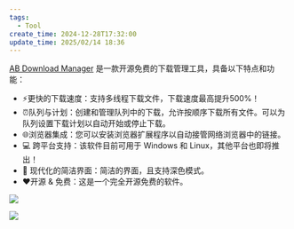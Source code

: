 ```yaml
---
tags:
  - Tool
create_time: 2024-12-28T17:32:00
update_time: 2025/02/14 18:36
---
```


[AB Download Manager](https://abdownloadmanager.com/) 是一款开源免费的下载管理工具，具备以下特点和功能：

+ ⚡️更快的下载速度：支持多线程下载文件，下载速度最高提升500%！
+ ⏰队列与计划：创建和管理队列中的下载，允许按顺序下载所有文件。可以为队列设置下载计划以自动开始或停止下载。
+ 🌐浏览器集成：您可以安装浏览器扩展程序以自动接管网络浏览器中的链接。
+ 💻 跨平台支持：该软件目前可用于 Windows 和 Linux，其他平台也即将推出！
+ 🌙 现代化的简洁界面：简洁的界面，且支持深色模式。
+ ❤️开源 & 免费：这是一个完全开源免费的软件。

![](https://cdn.jsdelivr.net/gh/xihuanxiaorang/img2/202412152310180.png)

![](https://cdn.jsdelivr.net/gh/xihuanxiaorang/img2/202412152310471.png)
